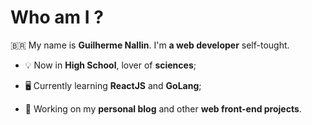# Who am I ?

🇧🇷 My name is **Guilherme Nallin**. I'm **a web developer** self-tought.

- 💡 Now in **High School**, lover of **sciences**;

- 🖥️ Currently learning **ReactJS** and **GoLang**;

- 🔨 Working on my **personal blog** and other **web front-end projects**.
